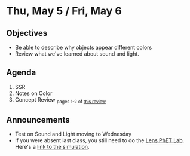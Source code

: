 Thu, May 5 / Fri, May 6
=================== 
   
    
Objectives    
------------    
- Be able to describe why objects appear different colors
- Review what we've learned about sound and light.
  
Agenda      
---------      
1. SSR
2. Notes on Color
3. Concept Review <sub>pages 1-2 of [this review][rev]</sub>

  
Announcements   
-------------    
- Test on Sound and Light moving to Wednesday
- If you were absent last class, you still need to do the [Lens PhET Lab][pwksht].  Here's a [link to the simulation][plink].

[pwksht]: https://avon.schoology.com/course/5138386979/materials/gp/5921354439
[plink]: https://phet.colorado.edu/sims/html/geometric-optics/latest/geometric-optics_en.html
[l2]: https://avon.schoology.com/course/5138386979/materials/gp/5921354485
[rev]: https://avon.schoology.com/course/5138386979/materials/gp/5925902137
<!--stackedit_data:
eyJoaXN0b3J5IjpbMTU1MjI0MTQ4OSw0MTI0ODM0NzQsLTE5OT
A0NzU3OTAsMTkzNTQyMjc3LC00Nzc4NTI3ODQsLTk0NTQ4NjM4
MSwxMTE3NDk2MDY0LDg2NTU2NDkwNiwtMTQwNTc3MTk1MiwtMz
E5ODg0NzQ4LDE1MzMyMTI4ODQsLTIwNzk5MDE3NTEsODA3Nzg0
Mzg4LDQyODczMzE1OSwxNzQ4MDAzNDM3LC0xODk1MjQzMTQyLD
EyOTE5MTUwNDIsMTg4MTUzMjU0NCw4Nzk4MDY0MzcsLTg1NDE3
OTAwNF19
-->